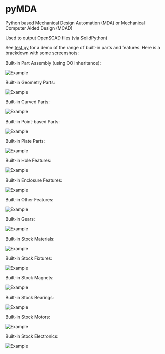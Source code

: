 # pyMDA

Python based Mechanical Design Automation (MDA) or Mechanical Computer Aided Design (MCAD)

Used to output OpenSCAD files (via SolidPython)

See [test.py](test.py) for a demo of the range of built-in parts and features. Here is a brackdown with some screenshots:

Built-in Part Assembly (using OO inheritance):

![Example](new/demo_assembly_joined.png)

Built-in Geometry Parts:

![Example](new/demo_geometry.png)

Built-in Curved Parts:

![Example](new/demo_curved.png)

Built-in Point-based Parts:

![Example](new/demo_pts.png)

Built-in Plate Parts:

![Example](new/demo_plates.png)

Built-in Hole Features:

![Example](new/demo_holes.png)

Built-in Enclosure Features:

![Example](new/demo_enclosures.png)

Built-in Other Features:

![Example](new/demo_features.png)

Built-in Gears:

![Example](new/demo_gears.png)

Built-in Stock Materials:

![Example](new/demo_stock_materials.png)

Built-in Stock Fixtures:

![Example](new/demo_stock_fixtures.png)

Built-in Stock Magnets:

![Example](new/demo_stock_magnets.png)

Built-in Stock Bearings:

![Example](new/demo_stock_bearings.png)

Built-in Stock Motors:

![Example](new/demo_stock_motors.png)

Built-in Stock Electronics:

![Example](new/demo_stock_electronics.png)
